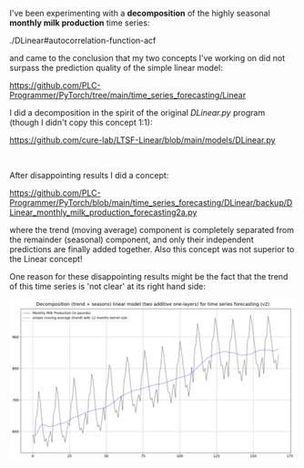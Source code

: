 I've been experimenting with a **decomposition** of the highly seasonal **monthly milk production** time series:

./DLinear#autocorrelation-function-acf

and came to the conclusion that my two concepts I've working on did not surpass the prediction quality of the simple linear model:

https://github.com/PLC-Programmer/PyTorch/tree/main/time_series_forecasting/Linear

I did a decomposition in the spirit of the original *DLinear.py* program (though I didn't copy this concept 1:1):

https://github.com/cure-lab/LTSF-Linear/blob/main/models/DLinear.py

<br/>

After disappointing results I did a concept:

https://github.com/PLC-Programmer/PyTorch/blob/main/time_series_forecasting/DLinear/backup/DLinear_monthly_milk_production_forecasting2a.py

where the trend (moving average) component is completely separated from the remainder (seasonal) component, and only their independent predictions are finally added together. Also this concept was not superior to the Linear concept!

One reason for these disappointing results might be the fact that the trend of this time series is 'not clear' at its right hand side:

![plot](./DLinear/backup/monthly_milk_production_forecasting2_00a.png)
